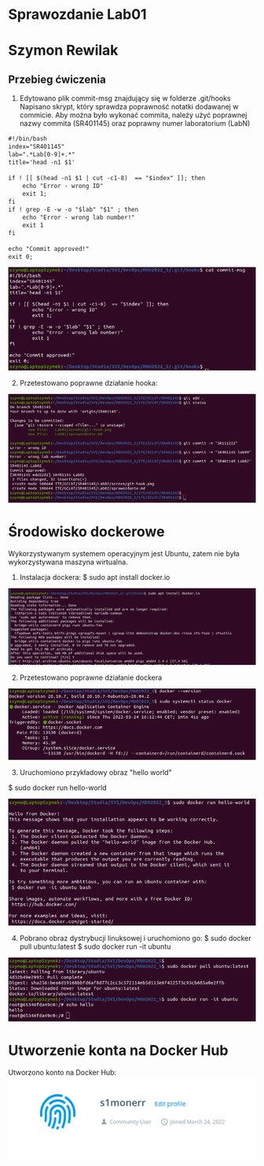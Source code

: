 # Sprawozdanie Lab01
# Szymon Rewilak

## Przebieg ćwiczenia
1. Edytowano plik commit-msg znajdujący się w folderze .git/hooks
Napisano skrypt, który sprawdza poprawność notatki dodawanej w commicie.
Aby można było wykonać commita, należy użyć poprawnej nazwy commita (SR401145) oraz poprawny numer laboratorium (LabN)

```
#!/bin/bash
index="SR401145"
lab=".*Lab[0-9]+.*"
title='head -n1 $1'

if ! [[ $(head -n1 $1 | cut -c1-8)  == "$index" ]]; then
	echo "Error - wrong ID"
	exit 1;
fi
if ! grep -E -w -o "$lab" "$1" ; then
	echo "Error - wrong lab number!"
	exit 1
fi

echo "Commit approved!"
exit 0;
```

![](screen/git-hook.png)

2. Przetestowano poprawne działanie hooka:

![](screen/hook-test.png)

# Środowisko dockerowe
Wykorzystywanym systemem operacyjnym jest Ubuntu, zatem nie była wykorzystywana maszyna wirtualna.

1. Instalacja dockera:
$ sudo apt install docker.io

![](screen/docker-install.png)

2. Przetestowano poprawne działanie dockera 

![](screen/docker-1.png)

3. Uruchomiono przykładowy obraz "hello world"

$ sudo docker run hello-world

![](screen/hello-world.png)

4. Pobrano obraz dystrybucji linuksowej i uruchomiono go:
$ sudo docker pull ubuntu:latest
$ sudo docker run -it ubuntu

![](screen/docker-ubuntu.png)

# Utworzenie konta na Docker Hub
Utworzono konto na Docker Hub:
![](screen/dockerhub.png)



